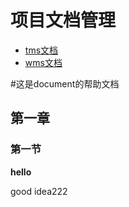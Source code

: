 # 项目文档管理

- [tms文档](tms/)
- [wms文档](wms/)




#这是document的帮助文档

## 第一章

### 第一节

**hello**

good idea222

